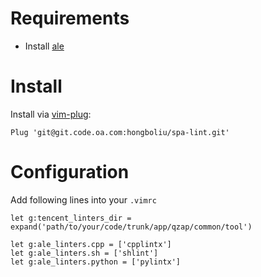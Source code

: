 # Requirements

- Install [ale](https://github.com/w0rp/ale)

# Install

Install via [vim-plug](https://hiberabyss.github.io/2018/03/21/vim-plug-introduction/):

```vim
Plug 'git@git.code.oa.com:hongboliu/spa-lint.git'
```


# Configuration

Add following lines into your `.vimrc`

```vim
let g:tencent_linters_dir = expand('path/to/your/code/trunk/app/qzap/common/tool')

let g:ale_linters.cpp = ['cpplintx']
let g:ale_linters.sh = ['shlint']
let g:ale_linters.python = ['pylintx']
```

